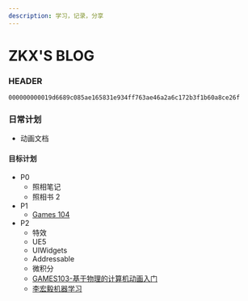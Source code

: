 ```yaml
---
description: 学习，记录，分享
---
```

# ZKX'S BLOG

### HEADER

`000000000019d6689c085ae165831e934ff763ae46a2a6c172b3f1b60a8ce26f`

### 日常计划

* 动画文档

#### 目标计划

- P0
  - 照相笔记
  - 照相书 2
- P1
  - [Games 104](https://www.bilibili.com/video/BV12Z4y1B7th)
- P2
  - 特效
  - UE5
  - UIWidgets
  - Addressable
  - 微积分
  - [GAMES103-基于物理的计算机动画入门](https://www.bilibili.com/video/BV12Q4y1S73g)
  - [李宏毅机器学习](https://www.bilibili.com/video/BV1JE411g7XF)
